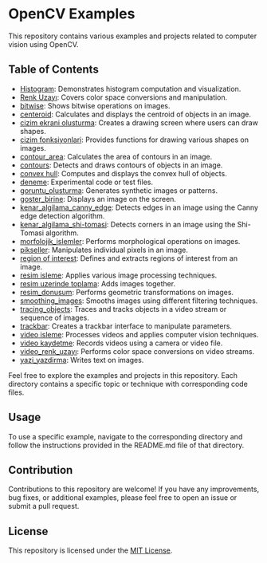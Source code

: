 # OpenCV Examples

This repository contains various examples and projects related to computer vision using OpenCV.

## Table of Contents

- [Histogram](HİSTOGRAM): Demonstrates histogram computation and visualization.
- [Renk Uzayı](Renk%20Uzayı): Covers color space conversions and manipulation.
- [bitwise](bitwise): Shows bitwise operations on images.
- [centeroid](centeroid): Calculates and displays the centroid of objects in an image.
- [cizim ekrani olusturma](cizim%20ekrani%20olusturma): Creates a drawing screen where users can draw shapes.
- [cizim fonksiyonlari](cizim%20fonksiyonlari): Provides functions for drawing various shapes on images.
- [contour_area](contour_area): Calculates the area of contours in an image.
- [contours](contours): Detects and draws contours of objects in an image.
- [convex hull](convex%20hull): Computes and displays the convex hull of objects.
- [deneme](deneme): Experimental code or test files.
- [goruntu_olusturma](goruntu_olusturma): Generates synthetic images or patterns.
- [goster_birine](goster_birine): Displays an image on the screen.
- [kenar_algilama_canny_edge](kenar_algilama_canny_edge): Detects edges in an image using the Canny edge detection algorithm.
- [kenar_algilama_shi-tomasi](kenar_algilama_shi-tomasi): Detects corners in an image using the Shi-Tomasi algorithm.
- [morfolojik_islemler](morfolojik_islemler): Performs morphological operations on images.
- [pikseller](pikseller): Manipulates individual pixels in an image.
- [region of interest](region%20of%20interest): Defines and extracts regions of interest from an image.
- [resim isleme](resim%20isleme): Applies various image processing techniques.
- [resim uzerinde toplama](resim%20uzerinde%20toplama): Adds images together.
- [resim_donusum](resim_donusum): Performs geometric transformations on images.
- [smoothing_images](smoothing_images): Smooths images using different filtering techniques.
- [tracing_objects](tracing_objects): Traces and tracks objects in a video stream or sequence of images.
- [trackbar](trackbar): Creates a trackbar interface to manipulate parameters.
- [video isleme](video%20isleme): Processes videos and applies computer vision techniques.
- [video kaydetme](video%20kaydetme): Records videos using a camera or video file.
- [video_renk_uzayı](video_renk_uzayı): Performs color space conversions on video streams.
- [yazi_yazdirma](yazi_yazdirma): Writes text on images.

Feel free to explore the examples and projects in this repository. Each directory contains a specific topic or technique with corresponding code files.

## Usage

To use a specific example, navigate to the corresponding directory and follow the instructions provided in the README.md file of that directory.

## Contribution

Contributions to this repository are welcome! If you have any improvements, bug fixes, or additional examples, please feel free to open an issue or submit a pull request.

## License

This repository is licensed under the [MIT License](LICENSE).
